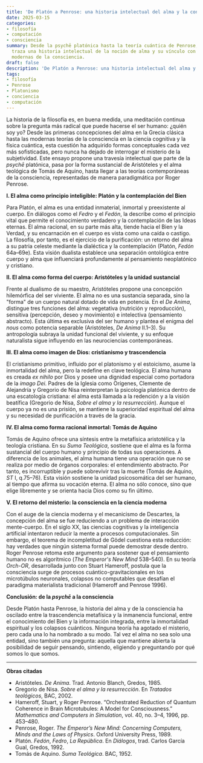 ```yaml
---
title: 'De Platón a Penrose: una historia intelectual del alma y la consciencia'
date: 2025-03-15
categories:
- filosofía
- computación
- consciencia
summary: Desde la psychē platónica hasta la teoría cuántica de Penrose, este ensayo
  traza una historia intelectual de la noción de alma y su vínculo con las teorías
  modernas de la consciencia.
draft: false
description: 'De Platón a Penrose: una historia intelectual del alma y la consciencia.'
tags:
- filosofía
- Penrose
- Platonismo
- conciencia
- computación
---
```

La historia de la filosofía es, en buena medida, una meditación continua sobre la pregunta más radical que puede hacerse el ser humano: ¿quién soy yo? Desde las primeras concepciones del alma en la Grecia clásica hasta las modernas teorías de la consciencia en la ciencia cognitiva y la física cuántica, esta cuestión ha adquirido formas conceptuales cada vez más sofisticadas, pero nunca ha dejado de interrogar el misterio de la subjetividad. Este ensayo propone una travesía intelectual que parte de la *psychē* platónica, pasa por la forma sustancial de Aristóteles y el alma teológica de Tomás de Aquino, hasta llegar a las teorías contemporáneas de la consciencia, representadas de manera paradigmática por Roger Penrose.

**I. El alma como principio inteligible: Platón y la contemplación del Bien**

Para Platón, el alma es una entidad inmaterial, inmortal y preexistente al cuerpo. En diálogos como el *Fedro* y el *Fedón*, la describe como el principio vital que permite el conocimiento verdadero y la contemplación de las Ideas eternas. El alma racional, en su parte más alta, tiende hacia el Bien y la Verdad, y su encarnación en el cuerpo es vista como una caída o castigo. La filosofía, por tanto, es el ejercicio de la purificación: un retorno del alma a su patria celeste mediante la dialéctica y la contemplación (Platón, *Fedón* 64a–69e). Esta visión dualista establece una separación ontológica entre cuerpo y alma que influenciará profundamente al pensamiento neoplatónico y cristiano.

**II. El alma como forma del cuerpo: Aristóteles y la unidad sustancial**

Frente al dualismo de su maestro, Aristóteles propone una concepción hilemórfica del ser viviente. El alma no es una sustancia separada, sino la "forma" de un cuerpo natural dotado de vida en potencia. En el *De Anima*, distingue tres funciones del alma: vegetativa (nutrición y reproducción), sensitiva (percepción, deseo y movimiento) e intelectiva (pensamiento abstracto). Esta última es exclusiva del ser humano y plantea el enigma del *nous* como potencia separable (Aristóteles, *De Anima* II.1–3). Su antropología subraya la unidad funcional del viviente, y su enfoque naturalista sigue influyendo en las neurociencias contemporáneas.

**III. El alma como imagen de Dios: cristianismo y trascendencia**

El cristianismo primitivo, influido por el platonismo y el estoicismo, asume la inmortalidad del alma, pero la redefine en clave teológica. El alma humana es creada *ex nihilo* por Dios y posee una dignidad especial como portadora de la *imago Dei*. Padres de la Iglesia como Orígenes, Clemente de Alejandría y Gregorio de Nisa reinterpretan la psicología platónica dentro de una escatología cristiana: el alma está llamada a la redención y a la visión beatífica (Gregorio de Nisa, *Sobre el alma y la resurrección*). Aunque el cuerpo ya no es una prisión, se mantiene la superioridad espiritual del alma y su necesidad de purificación a través de la gracia.

**IV. El alma como forma racional inmortal: Tomás de Aquino**

Tomás de Aquino ofrece una síntesis entre la metafísica aristotélica y la teología cristiana. En su *Suma Teológica*, sostiene que el alma es la forma sustancial del cuerpo humano y principio de todas sus operaciones. A diferencia de los animales, el alma humana tiene una operación que no se realiza por medio de órganos corporales: el entendimiento abstracto. Por tanto, es incorruptible y puede sobrevivir tras la muerte (Tomás de Aquino, *ST* I, q.75–76). Esta visión sostiene la unidad psicosomática del ser humano, al tiempo que afirma su vocación eterna. El alma no sólo conoce, sino que elige libremente y se orienta hacia Dios como su fin último.

**V. El retorno del misterio: la consciencia en la ciencia moderna**

Con el auge de la ciencia moderna y el mecanicismo de Descartes, la concepción del alma se fue reduciendo a un problema de interacción mente-cuerpo. En el siglo XX, las ciencias cognitivas y la inteligencia artificial intentaron reducir la mente a procesos computacionales. Sin embargo, el teorema de incompletitud de Gödel cuestiona esta reducción: hay verdades que ningún sistema formal puede demostrar desde dentro. Roger Penrose retoma este argumento para sostener que el pensamiento humano no es algorítmico (*The Emperor's New Mind* 538–540). En su teoría *Orch-OR*, desarrollada junto con Stuart Hameroff, postula que la consciencia surge de procesos cuántico-gravitacionales en los microtúbulos neuronales, colapsos no computables que desafían el paradigma materialista tradicional (Hameroff and Penrose 1996).

**Conclusión: de la *psychē* a la consciencia**

Desde Platón hasta Penrose, la historia del alma y de la consciencia ha oscilado entre la trascendencia metafísica y la inmanencia funcional, entre el conocimiento del Bien y la información integrada, entre la inmortalidad espiritual y los colapsos cuánticos. Ninguna teoría ha agotado el misterio, pero cada una lo ha nombrado a su modo. Tal vez el alma no sea solo una entidad, sino también una pregunta: aquella que mantiene abierta la posibilidad de seguir pensando, sintiendo, eligiendo y preguntando por qué somos lo que somos.

---

**Obras citadas**

- Aristóteles. *De Anima*. Trad. Antonio Blanch, Gredos, 1985.  
- Gregorio de Nisa. *Sobre el alma y la resurrección*. En *Tratados teológicos*, BAC, 2002.  
- Hameroff, Stuart, y Roger Penrose. “Orchestrated Reduction of Quantum Coherence in Brain Microtubules: A Model for Consciousness.” *Mathematics and Computers in Simulation*, vol. 40, no. 3–4, 1996, pp. 453–480.  
- Penrose, Roger. *The Emperor’s New Mind: Concerning Computers, Minds and the Laws of Physics*. Oxford University Press, 1989.  
- Platón. *Fedón*, *Fedro*, *La República*. En *Diálogos*, trad. Carlos García Gual, Gredos, 1992.  
- Tomás de Aquino. *Suma Teológica*. BAC, 1952.
